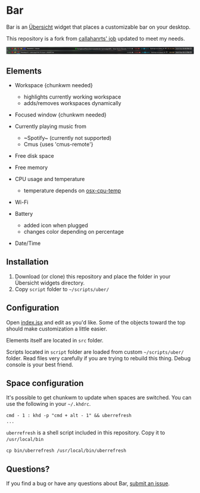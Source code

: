 
# Bar

Bar is an  [Übersicht](https://github.com/felixhageloh/uebersicht) widget
that places a customizable bar on your desktop.

This repository is a fork from [callahanrts' job](https://github.com/callahanrts/bar) updated to meet my needs.

![Spotify](./screenshots/custom.png)

## Elements

- Workspace {chunkwm needed}
  - highlights currently working workspace
  - adds/removes workspaces dynamically 
- Focused window {chunkwm needed}

- Currently playing music from
  - ~Spotify~ (currently not supported)
  - Cmus {uses 'cmus-remote'}

- Free disk space
- Free memory
- CPU usage and temperature
    - temperature depends on [osx-cpu-temp](https://github.com/lavoiesl/osx-cpu-temp)
- Wi-Fi
- Battery
  - added icon when plugged
  - changes color depending on percentage 
- Date/Time


## Installation

1. Download (or clone) this repository and place the folder in your Übersicht widgets directory.
2. Copy `script` folder to `~/scripts/uber/`

## Configuration

Open [index.jsx](https://github.com/samurajhais/bar/blob/master/index.jsx)
and edit as you'd like. Some of the objects toward the top should make
customization a little easier.

Elements itself are located in `src` folder.

Scripts located in `script` folder are loaded from custom `~/scripts/uber/` folder. Read files very carefully if you are trying to rebuild this thing. Debug console is your best friend. 

## Space configuration
It's possible to get chunkwm to update when spaces are switched. You can
use the following in your `~/.khdrc`.
```
cmd - 1 : khd -p "cmd + alt - 1" && uberrefresh
...
```
`uberrefresh` is a shell script included in this repository. Copy it to
`/usr/local/bin`
```
cp bin/uberrefresh /usr/local/bin/uberrefresh
```

## Questions?

If you find a bug or have any questions about Bar, [submit an issue](https://github.com/samurajhais/bar/issues/new).

